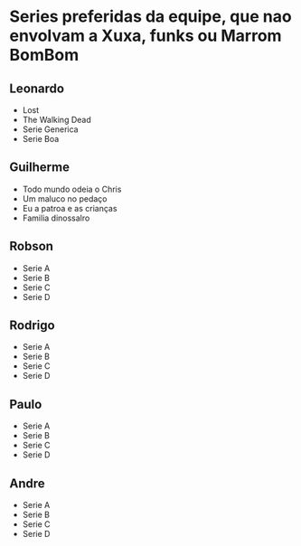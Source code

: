 # Series preferidas da equipe, que nao envolvam a Xuxa, funks ou Marrom BomBom

## Leonardo

* Lost
* The Walking Dead
* Serie Generica
* Serie Boa

## Guilherme

* Todo mundo odeia o Chris
* Um maluco no pedaço
* Eu a patroa e as crianças
* Familia dinossalro

## Robson

* Serie A
* Serie B
* Serie C
* Serie D

## Rodrigo

* Serie A
* Serie B
* Serie C
* Serie D

## Paulo

* Serie A
* Serie B
* Serie C
* Serie D

## Andre

* Serie A
* Serie B
* Serie C
* Serie D
